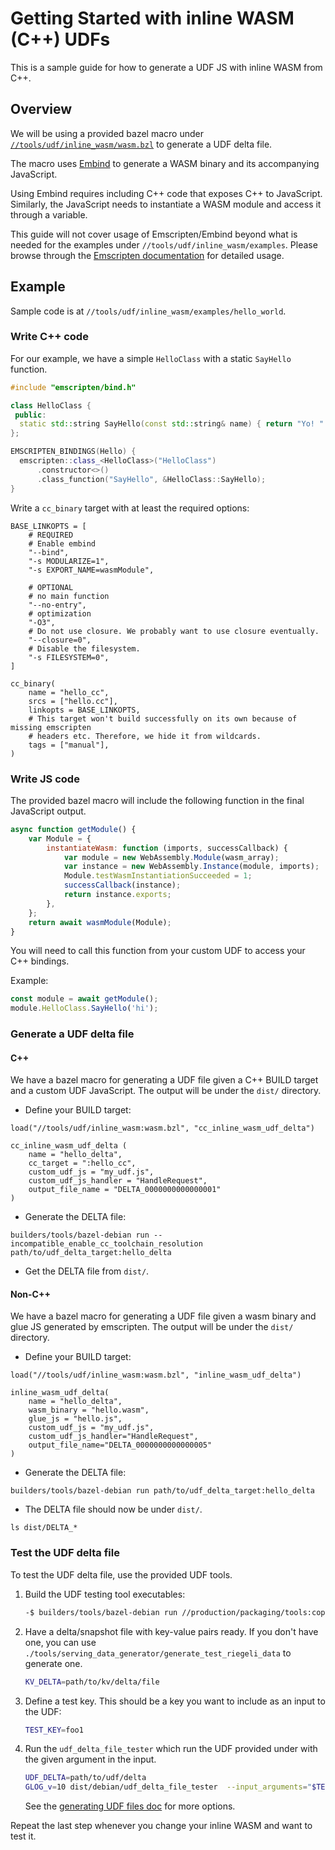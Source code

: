 # Getting Started with inline WASM (C++) UDFs

This is a sample guide for how to generate a UDF JS with inline WASM from C++.

## Overview

We will be using a provided bazel macro under
[`//tools/udf/inline_wasm/wasm.bzl`](/tools/udf/inline_wasm/wasm.bzl) to generate a UDF delta file.

The macro uses
[Embind](https://emscripten.org/docs/porting/connecting_cpp_and_javascript/embind.html) to generate
a WASM binary and its accompanying JavaScript.

Using Embind requires including C++ code that exposes C++ to JavaScript. Similarly, the JavaScript
needs to instantiate a WASM module and access it through a variable.

This guide will not cover usage of Emscripten/Embind beyond what is needed for the examples under
`//tools/udf/inline_wasm/examples`. Please browse through the
[Emscripten documentation](https://emscripten.org/docs/introducing_emscripten/index.html) for
detailed usage.

## Example

Sample code is at `//tools/udf/inline_wasm/examples/hello_world`.

### Write C++ code

For our example, we have a simple `HelloClass` with a static `SayHello` function.

```C++
#include "emscripten/bind.h"

class HelloClass {
 public:
  static std::string SayHello(const std::string& name) { return "Yo! " + name; }
};

EMSCRIPTEN_BINDINGS(Hello) {
  emscripten::class_<HelloClass>("HelloClass")
      .constructor<>()
      .class_function("SayHello", &HelloClass::SayHello);
}
```

Write a `cc_binary` target with at least the required options:

```bazel
BASE_LINKOPTS = [
    # REQUIRED
    # Enable embind
    "--bind",
    "-s MODULARIZE=1",
    "-s EXPORT_NAME=wasmModule",

    # OPTIONAL
    # no main function
    "--no-entry",
    # optimization
    "-O3",
    # Do not use closure. We probably want to use closure eventually.
    "--closure=0",
    # Disable the filesystem.
    "-s FILESYSTEM=0",
]

cc_binary(
    name = "hello_cc",
    srcs = ["hello.cc"],
    linkopts = BASE_LINKOPTS,
    # This target won't build successfully on its own because of missing emscripten
    # headers etc. Therefore, we hide it from wildcards.
    tags = ["manual"],
)
```

### Write JS code

The provided bazel macro will include the following function in the final JavaScript output.

```javascript
async function getModule() {
    var Module = {
        instantiateWasm: function (imports, successCallback) {
            var module = new WebAssembly.Module(wasm_array);
            var instance = new WebAssembly.Instance(module, imports);
            Module.testWasmInstantiationSucceeded = 1;
            successCallback(instance);
            return instance.exports;
        },
    };
    return await wasmModule(Module);
}
```

You will need to call this function from your custom UDF to access your C++ bindings.

Example:

```javascript
const module = await getModule();
module.HelloClass.SayHello('hi');
```

### Generate a UDF delta file

#### C++

We have a bazel macro for generating a UDF file given a C++ BUILD target and a custom UDF
JavaScript. The output will be under the `dist/` directory.

-   Define your BUILD target:

```bazel
load("//tools/udf/inline_wasm:wasm.bzl", "cc_inline_wasm_udf_delta")

cc_inline_wasm_udf_delta (
    name = "hello_delta",
    cc_target = ":hello_cc",
    custom_udf_js = "my_udf.js",
    custom_udf_js_handler = "HandleRequest",
    output_file_name = "DELTA_0000000000000001"
)
```

-   Generate the DELTA file:

```shell
builders/tools/bazel-debian run --incompatible_enable_cc_toolchain_resolution path/to/udf_delta_target:hello_delta
```

-   Get the DELTA file from `dist/`.

#### Non-C++

We have a bazel macro for generating a UDF file given a wasm binary and glue JS generated by
emscripten. The output will be under the `dist/` directory.

-   Define your BUILD target:

```bazel
load("//tools/udf/inline_wasm:wasm.bzl", "inline_wasm_udf_delta")

inline_wasm_udf_delta(
    name = "hello_delta",
    wasm_binary = "hello.wasm",
    glue_js = "hello.js",
    custom_udf_js = "my_udf.js",
    custom_udf_js_handler="HandleRequest",
    output_file_name="DELTA_0000000000000005"
)
```

-   Generate the DELTA file:

```shell
builders/tools/bazel-debian run path/to/udf_delta_target:hello_delta
```

-   The DELTA file should now be under `dist/`.

```shell
ls dist/DELTA_*
```

### Test the UDF delta file

To test the UDF delta file, use the provided UDF tools.

1. Build the UDF testing tool executables:

    ```sh
    -$ builders/tools/bazel-debian run //production/packaging/tools:copy_to_dist_udf
    ```

1. Have a delta/snapshot file with key-value pairs ready. If you don't have one, you can use
   `./tools/serving_data_generator/generate_test_riegeli_data` to generate one.

    ```sh
    KV_DELTA=path/to/kv/delta/file
    ```

1. Define a test key. This should be a key you want to include as an input to the UDF:

    ```sh
    TEST_KEY=foo1
    ```

1. Run the `udf_delta_file_tester` which run the UDF provided under with the given argument in the
   input.

    ```sh
    UDF_DELTA=path/to/udf/delta
    GLOG_v=10 dist/debian/udf_delta_file_tester  --input_arguments="$TEST_KEY" --kv_delta_file_path="$KV_DELTA" --udf_delta_file_path="$UDF_DELTA"
    ```

    See the [generating UDF files doc](./generating_udf_files.md#3-test-the-udf-delta-file) for more
    options.

Repeat the last step whenever you change your inline WASM and want to test it.
